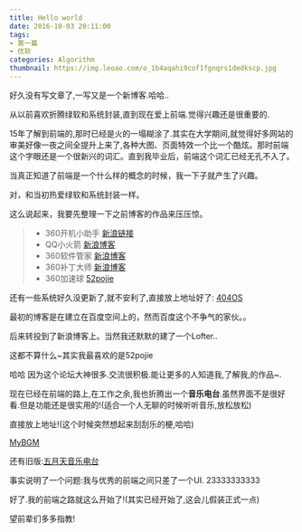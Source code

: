 ```yaml
---
title: Hello world
date: 2016-10-03 20:11:00
tags:
- 第一篇
- 优软
categories: Algorithm
thumbnail: https://img.leoao.com/o_1b4aqahi9cof1fgnqrs1dedkscp.jpg
---
```


好久没有写文章了,一写又是一个新博客.哈哈..

从以前喜欢折腾绿软和系统封装,直到现在爱上前端.觉得兴趣还是很重要的.

15年了解到前端的,那时已经是火的一塌糊涂了.其实在大学期间,就觉得好多网站的审美好像一夜之间全提升上来了,各种大图、页面特效一个比一个酷炫。那时前端这个字眼还是一个很新兴的词汇。直到我毕业后，前端这个词汇已经无孔不入了。

当真正知道了前端是一个什么样的概念的时候，我一下子就产生了兴趣。

对，和当初热爱绿软和系统封装一样。

这么说起来，我要先整理一下之前博客的作品来压压惊。

> * 360开机小助手 [新浪链接](http://blog.sina.com.cn/s/blog_87d3e22b0102vui4.html)
> * QQ小火箭 [新浪博客](http://blog.sina.com.cn/s/blog_87d3e22b0102w1fi.html)
> * 360软件管家 [新浪博客](http://blog.sina.com.cn/s/blog_87d3e22b0102vupu.html)
> * 360补丁大师 [新浪博客](http://blog.sina.com.cn/s/blog_87d3e22b0102w3t6.html)
> * 360加速球 [52pojie](http://www.52pojie.cn/thread-284676-1-1.html)

还有一些系统好久没更新了,就不安利了,直接放上地址好了: [404OS](http://404os.lofter.com/)

最初的博客是在建立在百度空间上的，然而百度这个不争气的家伙。。

后来转投到了新浪博客上。当然我还默默的建了一个Lofter..

这都不算什么~其实我最喜欢的是52pojie

哈哈 因为这个论坛大神很多.交流很积极.能让更多的人知道我,了解我,的作品~.

现在已经在前端的路上,在工作之余,我也折腾出一个**音乐电台**.虽然界面不是很好看.但是功能还是很实用的!(适合一个人无聊的时候听听音乐,放松放松)

直接放上地址!(这个时候突然想起来刮刮乐的梗,哈哈)

[MyBGM](http://music.inmybgm.com)

还有旧版:[五月天音乐电台](http:/music.inmybgm.com/v1)

事实说明了一个问题:我与优秀的前端之间只差了一个UI.  23333333333

好了.我的前端之路就这么开始了!(其实已经开始了,这会儿假装正式一点)

望前辈们多多指教!
